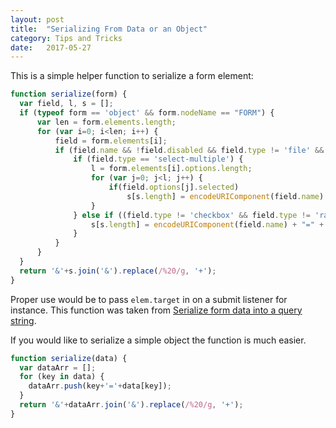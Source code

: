 ```yaml
---
layout: post
title:  "Serializing From Data or an Object"
category: Tips and Tricks
date:   2017-05-27
---
```


This is a simple helper function to serialize a form element:

```js
function serialize(form) {
  var field, l, s = [];
  if (typeof form == 'object' && form.nodeName == "FORM") {
      var len = form.elements.length;
      for (var i=0; i<len; i++) {
          field = form.elements[i];
          if (field.name && !field.disabled && field.type != 'file' && field.type != 'reset' && field.type != 'submit' && field.type != 'button') {
              if (field.type == 'select-multiple') {
                  l = form.elements[i].options.length;
                  for (var j=0; j<l; j++) {
                      if(field.options[j].selected)
                          s[s.length] = encodeURIComponent(field.name) + "=" + encodeURIComponent(field.options[j].value);
                  }
              } else if ((field.type != 'checkbox' && field.type != 'radio') || field.checked) {
                  s[s.length] = encodeURIComponent(field.name) + "=" + encodeURIComponent(field.value);
              }
          }
      }
  }
  return '&'+s.join('&').replace(/%20/g, '+');
}
```

Proper use would be to pass `elem.target` in on a submit listener for instance. This function was taken from [Serialize form data into a query string](https://plainjs.com/javascript/ajax/serialize-form-data-into-a-query-string-45/).

If you would like to serialize a simple object the function is much easier.

```js
function serialize(data) {
  var dataArr = [];
  for (key in data) {
    dataArr.push(key+'='+data[key]);
  }
  return '&'+dataArr.join('&').replace(/%20/g, '+');
}
```
